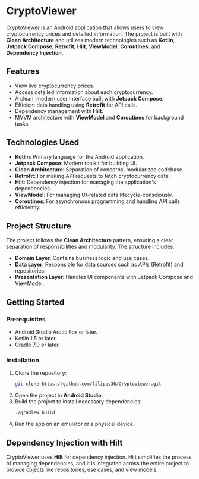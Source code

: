 
# CryptoViewer

CryptoViewer is an Android application that allows users to view cryptocurrency prices and detailed information. The project is built with **Clean Architecture** and utilizes modern technologies such as **Kotlin**, **Jetpack Compose**, **Retrofit**, **Hilt**, **ViewModel**, **Coroutines**, and **Dependency Injection**.

## Features

- View live cryptocurrency prices.
- Access detailed information about each cryptocurrency.
- A clean, modern user interface built with **Jetpack Compose**.
- Efficient data handling using **Retrofit** for API calls.
- Dependency management with **Hilt**.
- MVVM architecture with **ViewModel** and **Coroutines** for background tasks.

## Technologies Used

- **Kotlin**: Primary language for the Android application.
- **Jetpack Compose**: Modern toolkit for building UI.
- **Clean Architecture**: Separation of concerns, modularized codebase.
- **Retrofit**: For making API requests to fetch cryptocurrency data.
- **Hilt**: Dependency injection for managing the application's dependencies.
- **ViewModel**: For managing UI-related data lifecycle-consciously.
- **Coroutines**: For asynchronous programming and handling API calls efficiently.

## Project Structure

The project follows the **Clean Architecture** pattern, ensuring a clear separation of responsibilities and modularity. The structure includes:

- **Domain Layer**: Contains business logic and use cases.
- **Data Layer**: Responsible for data sources such as APIs (Retrofit) and repositories.
- **Presentation Layer**: Handles UI components with Jetpack Compose and ViewModel.

## Getting Started

### Prerequisites

- Android Studio Arctic Fox or later.
- Kotlin 1.5 or later.
- Gradle 7.0 or later.

### Installation

1. Clone the repository:
   ```bash
   git clone https://github.com/filipus30/CryptoViewer.git
   ```
2. Open the project in **Android Studio**.
3. Build the project to install necessary dependencies:
   ```bash
   ./gradlew build
   ```
4. Run the app on an emulator or a physical device.

## Dependency Injection with Hilt

CryptoViewer uses **Hilt** for dependency injection. Hilt simplifies the process of managing dependencies, and it is integrated across the entire project to provide objects like repositories, use cases, and view models.


